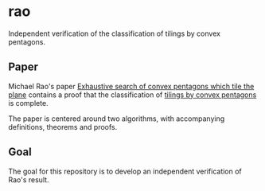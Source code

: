 # rao
Independent verification of the classification of tilings by convex pentagons.

## Paper
Michael Rao's paper [Exhaustive search of convex pentagons which tile the plane][paper:rao] contains a proof that the classification of [tilings by convex pentagons][wikipedia:pentagonal_tiling] is complete.

The paper is centered around two algorithms, with accompanying definitions, theorems and proofs.

## Goal
The goal for this repository is to develop an independent verification of Rao's result.

[paper:rao]: https://arxiv.org/abs/1708.00274
[wikipedia:pentagonal_tiling]: https://en.wikipedia.org/wiki/Pentagonal_tiling

